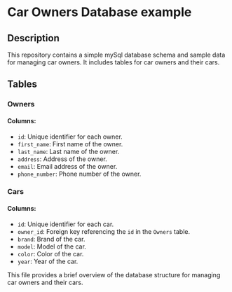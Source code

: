 # Car Owners Database example


## Description

This repository contains a simple mySql database schema and sample data for managing car owners. It includes tables for car owners and their cars.

## Tables

### Owners

#### Columns:
- `id`: Unique identifier for each owner.
- `first_name`: First name of the owner.
- `last_name`: Last name of the owner.
- `address`: Address of the owner.
- `email`: Email address of the owner.
- `phone_number`: Phone number of the owner.

### Cars

#### Columns:
- `id`: Unique identifier for each car.
- `owner_id`: Foreign key referencing the `id` in the `Owners` table.
- `brand`: Brand of the car.
- `model`: Model of the car.
- `color`: Color of the car.
- `year`: Year of the car.

This file provides a brief overview of the database structure for managing car owners and their cars.


